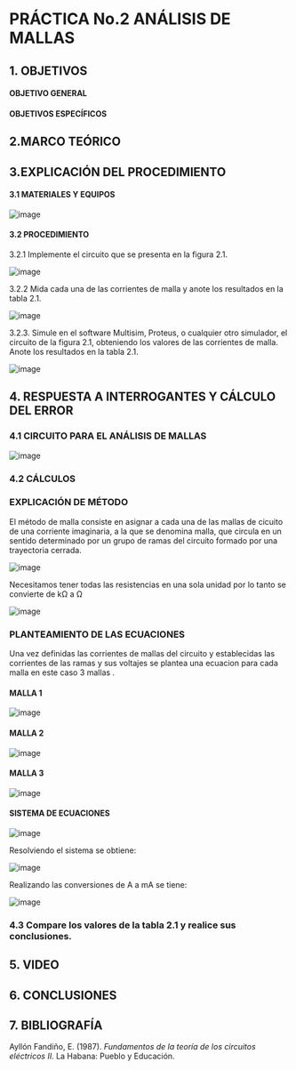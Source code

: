 # PRÁCTICA No.2  ANÁLISIS DE MALLAS

## 1. OBJETIVOS
 

#### OBJETIVO GENERAL
 
#### OBJETIVOS ESPECÍFICOS


## 2.MARCO TEÓRICO

## 3.EXPLICACIÓN DEL PROCEDIMIENTO


#### 3.1 MATERIALES Y EQUIPOS

![image](https://user-images.githubusercontent.com/84431598/121798020-7bd04f80-cbe9-11eb-8628-5a9bead606fe.png)

#### 3.2 PROCEDIMIENTO

3.2.1 Implemente el circuito que se presenta en la figura 2.1.

![image](https://user-images.githubusercontent.com/84425276/121952618-1b90f900-cd22-11eb-931f-57f9e7eb01d9.png)

3.2.2 Mida cada una de las corrientes de malla y anote los resultados en la tabla 2.1.

![image](https://user-images.githubusercontent.com/84425276/121957209-b809ca00-cd27-11eb-961c-fdf08ddddca7.png)

3.2.3. Simule en el software Multisim, Proteus, o cualquier otro simulador, el circuito de la figura 2.1, obteniendo los valores de las corrientes de malla. Anote los resultados en la tabla 2.1.

![image](https://user-images.githubusercontent.com/84425276/121957542-29497d00-cd28-11eb-9116-dbd14905d205.png)

## 4. RESPUESTA A INTERROGANTES Y CÁLCULO DEL ERROR

### 4.1  CIRCUITO PARA EL ANÁLISIS DE MALLAS

![image](https://user-images.githubusercontent.com/84425276/121957762-76c5ea00-cd28-11eb-8804-1bf1666ef45f.png)

### 4.2 CÁLCULOS

###  EXPLICACIÓN DE MÉTODO

El método de malla consiste en asignar a cada una de las mallas de cicuito de una corriente imaginaria, a la que se denomina malla, que circula en un sentido determinado por un grupo de ramas del circuito formado por una trayectoria cerrada.

![image](https://user-images.githubusercontent.com/84431598/121816961-486ede80-cc44-11eb-9b08-0df856f0c89e.png)

Necesitamos tener todas las resistencias en una sola unidad por lo tanto se convierte de kΩ a Ω

![image](https://user-images.githubusercontent.com/84431598/121819894-47927880-cc55-11eb-8897-e7b227ff3c1a.png)


### PLANTEAMIENTO DE LAS ECUACIONES
Una  vez definidas las corrientes  de mallas del circuito y establecidas las corrientes de las ramas y sus voltajes se plantea una ecuacion para cada malla en este caso 3 mallas .

####  MALLA 1

![image](https://user-images.githubusercontent.com/84431598/121819718-3bf28200-cc54-11eb-9dab-6b1ac748e11a.png)


#### MALLA 2

![image](https://user-images.githubusercontent.com/84431598/121819612-a9ea7980-cc53-11eb-9dd2-d016625ccc88.png)

#### MALLA 3

![image](https://user-images.githubusercontent.com/84431598/121819563-66900b00-cc53-11eb-91c1-bd9db345559c.png)


#### SISTEMA DE ECUACIONES

![image](https://user-images.githubusercontent.com/84431598/121819451-bfab6f00-cc52-11eb-9ed1-a90c050ecc3d.png)

Resolviendo el sistema se obtiene:

![image](https://user-images.githubusercontent.com/84431598/121822151-1d47b780-cc63-11eb-849b-fb2bd51833aa.png)

Realizando las conversiones de A a mA se tiene:

![image](https://user-images.githubusercontent.com/84431598/121822410-94318000-cc64-11eb-888a-9bf9d072e076.png)

### 4.3 Compare los valores de la tabla 2.1 y realice sus conclusiones.
## 5. VIDEO

## 6. CONCLUSIONES

## 7. BIBLIOGRAFÍA

Ayllón Fandiño, E. (1987). *Fundamentos de la teoría de los circuitos eléctricos II.* La Habana: Pueblo y Educación.

